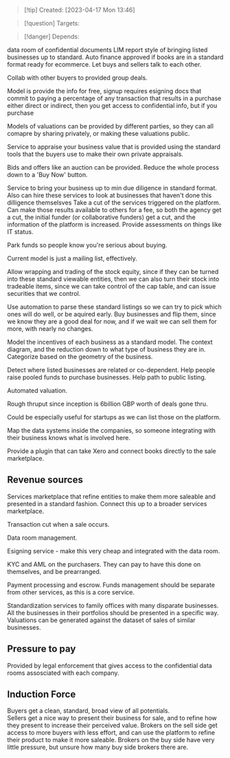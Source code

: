 
>[!tip] Created: [2023-04-17 Mon 13:46]

>[!question] Targets: 

>[!danger] Depends: 

data room of confidential documents
LIM report style of bringing listed businesses up to standard.
Auto finance approved if books are in a standard format ready for ecommerce.
Let buys and sellers talk to each other.

Collab with other buyers to provided group deals.

Model is provide the info for free, signup requires esigning docs that commit to paying a percentage of any transaction that results in a purchase either direct or indirect, then you get access to confidential info, but if you purchase

Models of valuations can be provided by different parties, so they can all comapre by sharing privately, or making these valuations public.

Service to appraise your business value that is provided using the standard tools that the buyers use to make their own private appraisals.

Bids and offers like an auction can be provided.  Reduce the whole process down to a 'Buy Now' button.

Service to bring your business up to min due diligence in standard format.
Also can hire these services to look at businesses that haven't done this dilligence themselsves
Take a cut of the services triggered on the platform.
Can make those results available to others for a fee, so both the agency get a cut, the initial funder (or collaborative funders) get a cut, and the information of the platform is increased.
Provide assessments on things like IT status.

Park funds so people know you're serious about buying.

Current model is just a mailing list, effectively.

Allow wrapping and trading of the stock equity, since if they can be turned into these standard viewable entities, then we can also turn their stock into tradeable items, since we can take control of the cap table, and can issue securities that we control.

Use automation to parse these standard listings so we can try to pick which ones will do well, or be aquired early.  Buy businesses and flip them, since we know they are a good deal for now, and if we wait we can sell them for more, with nearly no changes.

Model the incentives of each business as a standard model.  The context diagram, and the reduction down to what type of business they are in.  Categorize based on the geometry of the business.

Detect where listed businesses are related or co-dependent.  Help people raise pooled funds to purchase businesses.  Help path to public listing.

Automated valuation.

Rough thruput since inception is 6billion GBP worth of deals gone thru.

Could be especially useful for startups as we can list those on the platform.

Map the data systems inside the companies, so someone integrating with their business knows what is involved here.

Provide a plugin that can take Xero and connect books directly to the sale marketplace.

## Revenue sources
Services marketplace that refine entities to make them more saleable and presented in a standard fashion.  Connect this up to a broader services marketplace.

Transaction cut when a sale occurs.

Data room management.

Esigning service - make this very cheap and integrated with the data room.

KYC and AML on the purchasers.  They can pay to have this done on themselves, and be prearranged.

Payment processing and escrow.  Funds management should be separate from other services, as this is a core service.

Standardization services to family offices with many disparate businesses.  All the businesses in their portfolios should be presented in a specific way.  Valuations can be generated against the dataset of sales of similar businesses.

## Pressure to pay
Provided by legal enforcement that gives access to the confidential data rooms assosciated with each company.

## Induction Force
Buyers get a clean, standard, broad view of all potentials.  
Sellers get a nice way to present their business for sale, and to refine how they present to increase their perceived value.
Brokers on the sell side get access to more buyers with less effort, and can use the platform to refine their product to make it more saleable.
Brokers on the buy side have very little pressure, but unsure how many buy side brokers there are.
